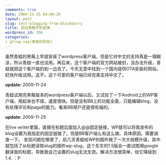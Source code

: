 ```yaml
---
comments: true
date: 2009-11-25 04:40:28
layout: post
slug: test-blogging-from-blackberry
title: 测试黑莓手机发博
wordpress_id: 356
categories:
- gfrog-say[青蛙的杂烩]
---
```


虽然青蛙的黑莓上早就安装了wordpress客户端，但是它对中文的支持真是一塌糊涂，所以青蛙一直也没用。再后来，这个客户端的官方网站被封，没办法升级，青蛙就把这个客户端扔到一边去了。今天无意中找到一个国内提供OTA安装的网站。赶快升级试用。这不，这个可爱的客户端已经完美支持中文了。

**update:** 2009-11-24

青蛙试用完黑莓版本的wordpress客户端以后，又试验了一下Android上的WP客户端，用起来也不错，速度很快。但是没有BB上的功能全面，只能编辑blog，没有处理评论和page的能力。看来BB用户还是很有福的。

**update:** 2009-11-25

在live writer里面，直接在标题后面加入@@固定链接，WP就可以将我发布的blog设置为我指定的固定链接了。但是BB客户端么有这么做。具体原因，需要调查一下。 发现问题在哪里了，前几天青蛙给WP的插件做了一次大规模升级，其中就包括了从标题读取slug的插件wp-slug，这个东东的1.5版会一直试图用google翻译我的标题，导致我自己设置的slug无法生效。解决方法很简单，给它降级到1.4. ：P
